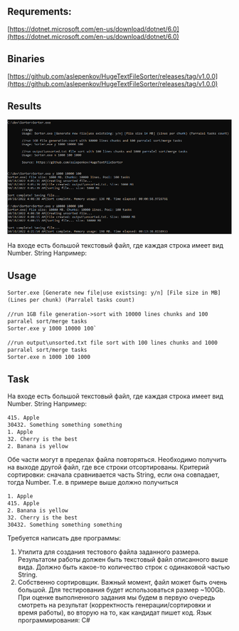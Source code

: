 ## Requrements:

[https://dotnet.microsoft.com/en-us/download/dotnet/6.0](https://dotnet.microsoft.com/en-us/download/dotnet/6.0)

## Binaries

[https://github.com/aslepenkov/HugeTextFileSorter/releases/tag/v1.0.0](https://github.com/aslepenkov/HugeTextFileSorter/releases/tag/v1.0.0)

## Results

![](demo/demo.png?raw=true)

На входе есть большой текстовый файл, где каждая строка имеет вид Number. String
Например:

## Usage

```//Args
Sorter.exe [Generate new file|use existsing: y/n] [File size in MB] (Lines per chunk) (Parralel tasks count)

//run 1GB file generation->sort with 10000 lines chunks and 100 parralel sort/merge tasks
Sorter.exe y 1000 10000 100`

//run output\unsorted.txt file sort with 100 lines chunks and 1000 parralel sort/merge tasks
Sorter.exe n 1000 100 1000
```
## Task

На входе есть большой текстовый файл, где каждая строка имеет вид Number. String
Например:

```
415. Apple
30432. Something something something
1. Apple
32. Cherry is the best
2. Banana is yellow
```

Обе части могут в пределах файла повторяться. Необходимо получить на выходе другой файл, где
все строки отсортированы. Критерий сортировки: сначала сравнивается часть String, если она
совпадает, тогда Number.
Т.е. в примере выше должно получиться

```
1. Apple
415. Apple
2. Banana is yellow
32. Cherry is the best
30432. Something something something
```

Требуется написать две программы:

1. Утилита для создания тестового файла заданного размера. Результатом работы должен быть
текстовый файл описанного выше вида. Должно быть какое-то количество строк с одинаковой
частью String.
2. Собственно сортировщик. Важный момент, файл может быть очень большой. Для тестирования
будет использоваться размер \~100Gb.
При оценке выполненного задания мы будем в первую очередь смотреть на результат
(корректность генерации/сортировки и время работы), во вторую на то, как кандидат пишет код.
Язык программирования: C#

